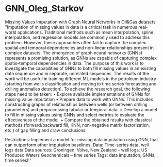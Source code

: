 # GNN_Oleg_Starkov
Missing Values Imputation with Graph Neural Networks in Oil&Gas datasets
"Imputation of missing values in data is a critical task in numerous real-world applications. Traditional methods such as mean interpolation, spline interpolation, and regression models are commonly used to address this problem. However, these approaches often fail to capture the complex spatial and temporal dependencies and non-linear relationships present in complex datasets.
The emergence of graph neural networks (GNNs) represents a promising solution, as GNNs are capable of capturing complex spatio-temporal dependencies in data. The purpose of this work is to investigate the capabilities of GNNs to both fill missing values in an existing data sequence and in separate, unrelated sequences.
The results of the work will be useful in training different ML models in the petroleum industry (starting from wells classification and moving to time series forecasting and drilling anomalies detection).
To achieve the research goal, the following steps need to be taken:
•        Explore available implementations of GNNs for missing value imputation
•        Prepare data to work with GNNs. This includes constructing graphs of relationships between wells (or between drilling parameters) and preprocessing tabular or temporal data.
•        Develop a model to fill in missing values using GNNs and select metrics to evaluate the effectiveness of the model.
•        Compare the obtained results with classical methods (forward/backward fill, KNN, non-negative matrix factorization, etc.) of gap filling and draw conclusions.

Restrictions: Implement a model for missing data imputation using GNN, that can outperform other imputation baselines.
Data: Time-series data, well logs data
Data sources: Groningen, Volve, New Zealand – well logs; 
US Produced Waters Geochemicals – time series
Tags: data imputation, GNNs, time series!!"
